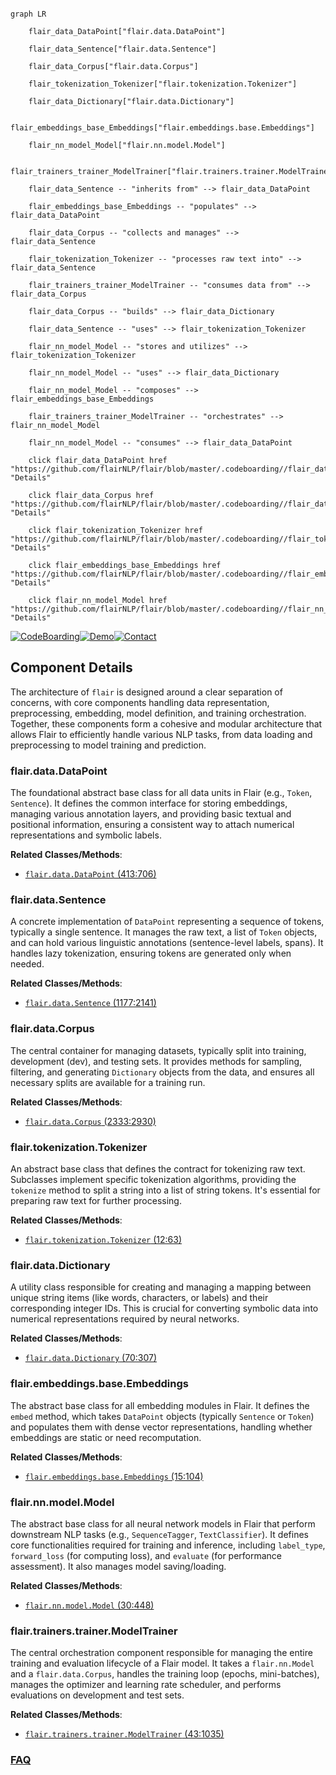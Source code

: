 ```mermaid

graph LR

    flair_data_DataPoint["flair.data.DataPoint"]

    flair_data_Sentence["flair.data.Sentence"]

    flair_data_Corpus["flair.data.Corpus"]

    flair_tokenization_Tokenizer["flair.tokenization.Tokenizer"]

    flair_data_Dictionary["flair.data.Dictionary"]

    flair_embeddings_base_Embeddings["flair.embeddings.base.Embeddings"]

    flair_nn_model_Model["flair.nn.model.Model"]

    flair_trainers_trainer_ModelTrainer["flair.trainers.trainer.ModelTrainer"]

    flair_data_Sentence -- "inherits from" --> flair_data_DataPoint

    flair_embeddings_base_Embeddings -- "populates" --> flair_data_DataPoint

    flair_data_Corpus -- "collects and manages" --> flair_data_Sentence

    flair_tokenization_Tokenizer -- "processes raw text into" --> flair_data_Sentence

    flair_trainers_trainer_ModelTrainer -- "consumes data from" --> flair_data_Corpus

    flair_data_Corpus -- "builds" --> flair_data_Dictionary

    flair_data_Sentence -- "uses" --> flair_tokenization_Tokenizer

    flair_nn_model_Model -- "stores and utilizes" --> flair_tokenization_Tokenizer

    flair_nn_model_Model -- "uses" --> flair_data_Dictionary

    flair_nn_model_Model -- "composes" --> flair_embeddings_base_Embeddings

    flair_trainers_trainer_ModelTrainer -- "orchestrates" --> flair_nn_model_Model

    flair_nn_model_Model -- "consumes" --> flair_data_DataPoint

    click flair_data_DataPoint href "https://github.com/flairNLP/flair/blob/master/.codeboarding//flair_data_DataPoint.md" "Details"

    click flair_data_Corpus href "https://github.com/flairNLP/flair/blob/master/.codeboarding//flair_data_Corpus.md" "Details"

    click flair_tokenization_Tokenizer href "https://github.com/flairNLP/flair/blob/master/.codeboarding//flair_tokenization_Tokenizer.md" "Details"

    click flair_embeddings_base_Embeddings href "https://github.com/flairNLP/flair/blob/master/.codeboarding//flair_embeddings_base_Embeddings.md" "Details"

    click flair_nn_model_Model href "https://github.com/flairNLP/flair/blob/master/.codeboarding//flair_nn_model_Model.md" "Details"

```

[![CodeBoarding](https://img.shields.io/badge/Generated%20by-CodeBoarding-9cf?style=flat-square)](https://github.com/CodeBoarding/GeneratedOnBoardings)[![Demo](https://img.shields.io/badge/Try%20our-Demo-blue?style=flat-square)](https://www.codeboarding.org/demo)[![Contact](https://img.shields.io/badge/Contact%20us%20-%20contact@codeboarding.org-lightgrey?style=flat-square)](mailto:contact@codeboarding.org)



## Component Details



The architecture of `flair` is designed around a clear separation of concerns, with core components handling data representation, preprocessing, embedding, model definition, and training orchestration. Together, these components form a cohesive and modular architecture that allows Flair to efficiently handle various NLP tasks, from data loading and preprocessing to model training and prediction.



### flair.data.DataPoint

The foundational abstract base class for all data units in Flair (e.g., `Token`, `Sentence`). It defines the common interface for storing embeddings, managing various annotation layers, and providing basic textual and positional information, ensuring a consistent way to attach numerical representations and symbolic labels.





**Related Classes/Methods**:



- <a href="https://github.com/flairNLP/flair/blob/master/flair/data.py#L413-L706" target="_blank" rel="noopener noreferrer">`flair.data.DataPoint` (413:706)</a>





### flair.data.Sentence

A concrete implementation of `DataPoint` representing a sequence of tokens, typically a single sentence. It manages the raw text, a list of `Token` objects, and can hold various linguistic annotations (sentence-level labels, spans). It handles lazy tokenization, ensuring tokens are generated only when needed.





**Related Classes/Methods**:



- <a href="https://github.com/flairNLP/flair/blob/master/flair/data.py#L1177-L2141" target="_blank" rel="noopener noreferrer">`flair.data.Sentence` (1177:2141)</a>





### flair.data.Corpus

The central container for managing datasets, typically split into training, development (dev), and testing sets. It provides methods for sampling, filtering, and generating `Dictionary` objects from the data, and ensures all necessary splits are available for a training run.





**Related Classes/Methods**:



- <a href="https://github.com/flairNLP/flair/blob/master/flair/data.py#L2333-L2930" target="_blank" rel="noopener noreferrer">`flair.data.Corpus` (2333:2930)</a>





### flair.tokenization.Tokenizer

An abstract base class that defines the contract for tokenizing raw text. Subclasses implement specific tokenization algorithms, providing the `tokenize` method to split a string into a list of string tokens. It's essential for preparing raw text for further processing.





**Related Classes/Methods**:



- <a href="https://github.com/flairNLP/flair/blob/master/flair/tokenization.py#L12-L63" target="_blank" rel="noopener noreferrer">`flair.tokenization.Tokenizer` (12:63)</a>





### flair.data.Dictionary

A utility class responsible for creating and managing a mapping between unique string items (like words, characters, or labels) and their corresponding integer IDs. This is crucial for converting symbolic data into numerical representations required by neural networks.





**Related Classes/Methods**:



- <a href="https://github.com/flairNLP/flair/blob/master/flair/data.py#L70-L307" target="_blank" rel="noopener noreferrer">`flair.data.Dictionary` (70:307)</a>





### flair.embeddings.base.Embeddings

The abstract base class for all embedding modules in Flair. It defines the `embed` method, which takes `DataPoint` objects (typically `Sentence` or `Token`) and populates them with dense vector representations, handling whether embeddings are static or need recomputation.





**Related Classes/Methods**:



- <a href="https://github.com/flairNLP/flair/blob/master/flair/embeddings/base.py#L15-L104" target="_blank" rel="noopener noreferrer">`flair.embeddings.base.Embeddings` (15:104)</a>





### flair.nn.model.Model

The abstract base class for all neural network models in Flair that perform downstream NLP tasks (e.g., `SequenceTagger`, `TextClassifier`). It defines core functionalities required for training and inference, including `label_type`, `forward_loss` (for computing loss), and `evaluate` (for performance assessment). It also manages model saving/loading.





**Related Classes/Methods**:



- <a href="https://github.com/flairNLP/flair/blob/master/flair/nn/model.py#L30-L448" target="_blank" rel="noopener noreferrer">`flair.nn.model.Model` (30:448)</a>





### flair.trainers.trainer.ModelTrainer

The central orchestration component responsible for managing the entire training and evaluation lifecycle of a Flair model. It takes a `flair.nn.Model` and a `flair.data.Corpus`, handles the training loop (epochs, mini-batches), manages the optimizer and learning rate scheduler, and performs evaluations on development and test sets.





**Related Classes/Methods**:



- <a href="https://github.com/flairNLP/flair/blob/master/flair/trainers/trainer.py#L43-L1035" target="_blank" rel="noopener noreferrer">`flair.trainers.trainer.ModelTrainer` (43:1035)</a>









### [FAQ](https://github.com/CodeBoarding/GeneratedOnBoardings/tree/main?tab=readme-ov-file#faq)